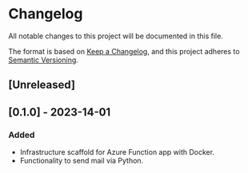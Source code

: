 # Changelog

All notable changes to this project will be documented in this file.

The format is based on [Keep a Changelog](https://keepachangelog.com/en/1.0.0/),
and this project adheres to [Semantic Versioning](https://semver.org/spec/v2.0.0.html).

## [Unreleased]

## [0.1.0] - 2023-14-01

### Added

- Infrastructure scaffold for Azure Function app with Docker.
- Functionality to send mail via Python.

[0.0.1]: https://github.com/romusters/eteck/compare/722ec344aafed4c1da2fe82205583595297411e0...0.0.1
